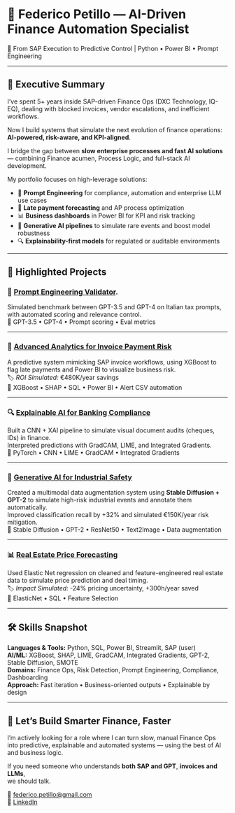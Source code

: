 # 👤 Federico Petillo — AI-Driven Finance Automation Specialist  
🎯 From SAP Execution to Predictive Control | Python • Power BI • Prompt Engineering

---

## 🚀 Executive Summary  

I’ve spent 5+ years inside SAP-driven Finance Ops (DXC Technology, IQ-EQ), dealing with blocked invoices, vendor escalations, and inefficient workflows.  

Now I build systems that simulate the next evolution of finance operations: **AI-powered, risk-aware, and KPI-aligned**.

I bridge the gap between **slow enterprise processes and fast AI solutions** — combining Finance acumen, Process Logic, and full-stack AI development.

My portfolio focuses on high-leverage solutions:

- 🧠 **Prompt Engineering** for compliance, automation and enterprise LLM use cases  
- 💸 **Late payment forecasting** and AP process optimization  
- 📊 **Business dashboards** in Power BI for KPI and risk tracking  
- 🎨 **Generative AI pipelines** to simulate rare events and boost model robustness  
- 🔍 **Explainability-first models** for regulated or auditable environments  

---

## 💼 Highlighted Projects  

### 🤖 [Prompt Engineering Validator](https://github.com/xantes88/Portfolio/tree/main/Prompt%20Engineering%20Validator%20%E2%80%93%20Tax%20Compliance%20Use%20Case%20with%20GPT-3.5%20vs%20GPT-4).  
Simulated benchmark between GPT-3.5 and GPT-4 on Italian tax prompts, with automated scoring and relevance control.  
📌 GPT-3.5 • GPT-4 • Prompt scoring • Eval metrics

---

### 🧾 [Advanced Analytics for Invoice Payment Risk](https://github.com/xantes88/Portfolio/tree/main/Progetti%20Machine%20Learning/Advanced%20Analytics%20for%20Invoice%20Payment%20Risk)  
A predictive system mimicking SAP invoice workflows, using XGBoost to flag late payments and Power BI to visualize business risk.  
🏷️ *ROI Simulated:* €480K/year savings  
📌 XGBoost • SHAP • SQL • Power BI • Alert CSV automation

---

### 🔍 [Explainable AI for Banking Compliance](https://github.com/xantes88/Portfolio/tree/main/Explainable%20AI)  
Built a CNN + XAI pipeline to simulate visual document audits (cheques, IDs) in finance.  
Interpreted predictions with GradCAM, LIME, and Integrated Gradients.  
📌 PyTorch • CNN • LIME • GradCAM • Integrated Gradients

---

### 🎨 [Generative AI for Industrial Safety](https://github.com/xantes88/Portfolio/tree/main/Generative%20AI/Data%20agumentation%20for%20power%20plant%20safety)  
Created a multimodal data augmentation system using **Stable Diffusion + GPT-2** to simulate high-risk industrial events and annotate them automatically.  
Improved classification recall by +32% and simulated €150K/year risk mitigation.  
📌 Stable Diffusion • GPT-2 • ResNet50 • Text2Image • Data augmentation

---

### 📊 [Real Estate Price Forecasting](https://github.com/xantes88/Portfolio/tree/main/Progetti%20Machine%20Learning/un%20modello%20di%20previsione%20del%20mercato%20immobiliare)  
Used Elastic Net regression on cleaned and feature-engineered real estate data to simulate price prediction and deal timing.  
🏷️ *Impact Simulated:* -24% pricing uncertainty, +300h/year saved  
📌 ElasticNet • SQL • Feature Selection

---

## 🛠️ Skills Snapshot

**Languages & Tools:** Python, SQL, Power BI, Streamlit, SAP (user)  
**AI/ML:** XGBoost, SHAP, LIME, GradCAM, Integrated Gradients, GPT-2, Stable Diffusion, SMOTE  
**Domains:** Finance Ops, Risk Detection, Prompt Engineering, Compliance, Dashboarding  
**Approach:** Fast iteration • Business-oriented outputs • Explainable by design

---

## 📩 Let’s Build Smarter Finance, Faster  

I’m actively looking for a role where I can turn slow, manual Finance Ops into predictive, explainable and automated systems — using the best of AI and business logic.

If you need someone who understands **both SAP and GPT**, **invoices and LLMs**,  
we should talk.

📧 federico.petillo@gmail.com  
🔗 [LinkedIn](https://www.linkedin.com/in/federico-petillo-822b3644) 

